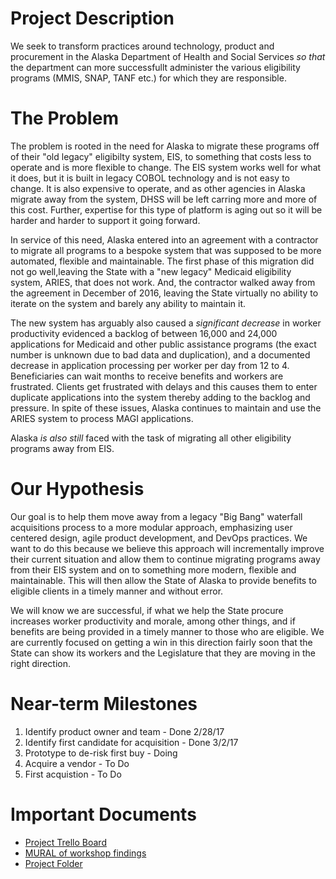 # Project Description
We seek to transform practices around technology, product and procurement in the Alaska Department of Health and Social Services _so that_ the department can more successfullt administer the various eligibility programs (MMIS, SNAP, TANF etc.) for which they are responsible.


# The Problem
The problem is rooted in the need for Alaska to migrate these programs off of their "old legacy" eligibilty system, EIS, to something that costs less to operate and is more flexible to change. The EIS system works well for what it does, but it is built in legacy COBOL technology and is not easy to change. It is also expensive to operate, and as other agencies in Alaska migrate away from the system, DHSS will be left carring more and more of this cost. Further, expertise for this type of platform is aging out so it will be harder and harder to support it going forward.

In service of this need, Alaska entered into an agreement with a contractor to migrate all programs to a bespoke system that was supposed to be more automated, flexible and maintainable. The first phase of this migration did not go well,leaving the State with a "new legacy" Medicaid eligibility system, ARIES, that does not work. And, the contractor walked away from the agreement in December of 2016, leaving the State virtually no ability to iterate on the system and barely any ability to maintain it.

The new system has arguably also caused a _significant decrease_ in worker productivity evidenced a backlog of between 16,000 and 24,000 applications for Medicaid and other public assistance programs (the exact number is unknown due to bad data and duplication), and a documented decrease in application processing per worker per day from 12 to 4. Beneficiaries can wait months to receive benefits and workers are frustrated. Clients get frustrated with delays and this causes them to enter duplicate applications into the system thereby adding to the backlog and pressure. In spite of these issues, Alaska continues to maintain and use the ARIES system to process MAGI applications. 

Alaska _is also still_ faced with the task of migrating all other eligibility programs away from EIS.


# Our Hypothesis
Our goal is to help them move away from a legacy "Big Bang" waterfall acquisitions process to a more modular approach, emphasizing user centered design, agile product development, and DevOps practices. We want to do this because we believe this approach will incrementally improve their current situation and allow them to continue migrating programs away from their EIS system and on to something more modern, flexible and maintainable. This will then allow the State of Alaska to provide benefits to eligible clients in a timely manner and without error.

We will know we are successful, if what we help the State procure increases worker productivity and morale, among other things, and if benefits are being provided in a timely manner to those who are eligible. We are currently focused on getting a win in this direction fairly soon that the State can show its workers and the Legislature that they are moving in the right direction.

# Near-term Milestones
1. Identify product owner and team - Done 2/28/17
2. Identify first candidate for acquisition - Done 3/2/17
3. Prototype to de-risk first buy - Doing
4. Acquire a vendor - To Do
5. First acquistion - To Do

# Important Documents
* [Project Trello Board](https://trello.com/b/siAFtoWJ/alaska-medicaid-eligibility-information-system-replacement-eis-r-project)
* [MURAL of workshop findings](https://docs.google.com/document/d/19PW2JzmObV8_yUES8CwDpBE7-fVJVf0R-HN7JQff310/edit)
* [Project Folder](https://drive.google.com/drive/u/0/folders/0B4B0xeCMEaFyYmE0VFhTR3lTSms)


